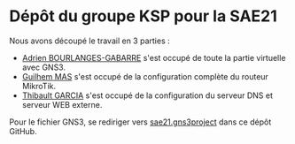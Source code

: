 # Dépôt du groupe KSP pour la SAE21

Nous avons découpé le travail en 3 parties :

- [Adrien BOURLANGES-GABARRE](https://github.com/Adrien-BOURLANGES-GABARRE/SAE21) s'est occupé de toute la partie virtuelle avec GNS3.
- [Guilhem MAS](https://github.com/guilhemmas/SAE-21) s'est occupé de la configuration complète du routeur MikroTik.
- [Thibault GARCIA](https://github.com/ThibaultGarcia/sae21) s'est occupé de la configuration du serveur DNS et serveur WEB externe.

Pour le fichier GNS3, se rediriger vers [sae21.gns3project](sae21.gns3project) dans ce dépôt GitHub.